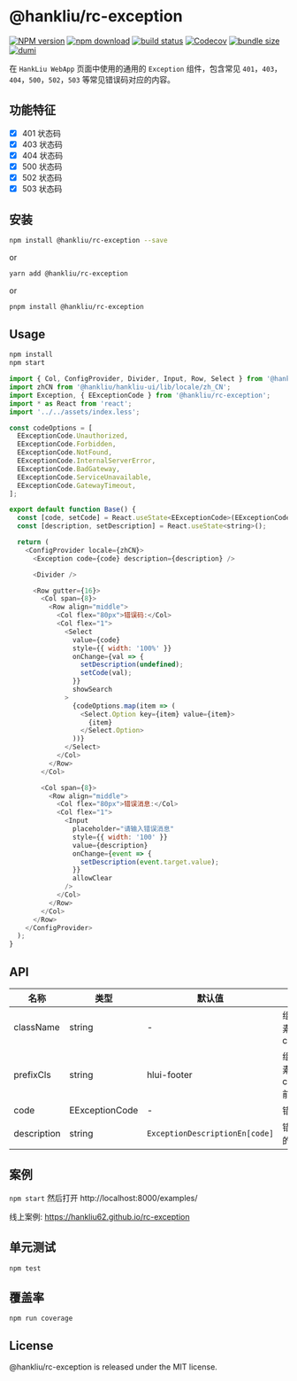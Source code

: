 # @hankliu/rc-exception

[![NPM version][npm-image]][npm-url] [![npm download][download-image]][download-url] [![build status][github-actions-image]][github-actions-url] [![Codecov][codecov-image]][codecov-url] [![bundle size][bundlephobia-image]][bundlephobia-url] [![dumi][dumi-image]][dumi-url]

[npm-image]: http://img.shields.io/npm/v/rc-exception.svg?style=flat-square
[npm-url]: https://www.npmjs.com/package/@hankliu/rc-exception
[travis-image]: https://img.shields.io/travis/hankliu62/rc-exception/master?style=flat-square
[github-actions-image]: https://github.com/hankliu62/rc-exception/workflows/CI/badge.svg
[github-actions-url]: https://github.com/hankliu62/rc-exception/actions
[codecov-image]: https://img.shields.io/codecov/c/github/hankliu62/rc-exception/master.svg?style=flat-square
[codecov-url]: https://app.codecov.io/gh/hankliu62/rc-exception
[download-image]: https://img.shields.io/npm/dm/@hankliu/rc-exception.svg?style=flat-square
[download-url]: https://npmjs.org/package/@hankliu/rc-exception
[bundlephobia-url]: https://bundlephobia.com/package/@hankliu/rc-exception
[bundlephobia-image]: https://badgen.net/bundlephobia/minzip/@hankliu/rc-exception
[dumi-url]: https://github.com/umijs/dumi
[dumi-image]: https://img.shields.io/badge/docs%20by-dumi-blue?style=flat-square

在 `HankLiu WebApp` 页面中使用的通用的 `Exception` 组件，包含常见 `401`，`403`，`404`，`500`，`502`，`503` 等常见错误码对应的内容。

## 功能特征

- [x] 401 状态码
- [x] 403 状态码
- [x] 404 状态码
- [x] 500 状态码
- [x] 502 状态码
- [x] 503 状态码

## 安装

```bash
npm install @hankliu/rc-exception --save
```

or

```bash
yarn add @hankliu/rc-exception
```

or

```bash
pnpm install @hankliu/rc-exception
```

## Usage

```bash
npm install
npm start
```

```js
import { Col, ConfigProvider, Divider, Input, Row, Select } from '@hankliu/hankliu-ui';
import zhCN from '@hankliu/hankliu-ui/lib/locale/zh_CN';
import Exception, { EExceptionCode } from '@hankliu/rc-exception';
import * as React from 'react';
import '../../assets/index.less';

const codeOptions = [
  EExceptionCode.Unauthorized,
  EExceptionCode.Forbidden,
  EExceptionCode.NotFound,
  EExceptionCode.InternalServerError,
  EExceptionCode.BadGateway,
  EExceptionCode.ServiceUnavailable,
  EExceptionCode.GatewayTimeout,
];

export default function Base() {
  const [code, setCode] = React.useState<EExceptionCode>(EExceptionCode.Unauthorized);
  const [description, setDescription] = React.useState<string>();

  return (
    <ConfigProvider locale={zhCN}>
      <Exception code={code} description={description} />

      <Divider />

      <Row gutter={16}>
        <Col span={8}>
          <Row align="middle">
            <Col flex="80px">错误码:</Col>
            <Col flex="1">
              <Select
                value={code}
                style={{ width: '100%' }}
                onChange={val => {
                  setDescription(undefined);
                  setCode(val);
                }}
                showSearch
              >
                {codeOptions.map(item => (
                  <Select.Option key={item} value={item}>
                    {item}
                  </Select.Option>
                ))}
              </Select>
            </Col>
          </Row>
        </Col>

        <Col span={8}>
          <Row align="middle">
            <Col flex="80px">错误消息:</Col>
            <Col flex="1">
              <Input
                placeholder="请输入错误消息"
                style={{ width: '100' }}
                value={description}
                onChange={event => {
                  setDescription(event.target.value);
                }}
                allowClear
              />
            </Col>
          </Row>
        </Col>
      </Row>
    </ConfigProvider>
  );
}
```

## API

| 名称        | 类型           | 默认值                         | 描述                        |
| ----------- | -------------- | ------------------------------ | --------------------------- |
| className   | string         | -                              | 组件外层元素 classname      |
| prefixCls   | string         | hlui-footer                    | 组件外层元素 classname 前缀 |
| code        | EExceptionCode | -                              | 错误码                      |
| description | string         | `ExceptionDescriptionEn[code]` | 错误码对应的描述            |

## 案例

`npm start` 然后打开 http://localhost:8000/examples/

线上案例: https://hankliu62.github.io/rc-exception

## 单元测试

```
npm test
```

## 覆盖率

```
npm run coverage
```

## License

@hankliu/rc-exception is released under the MIT license.

